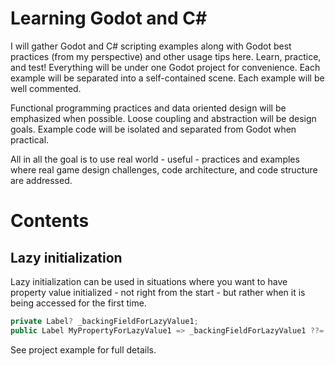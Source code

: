 # Learning Godot and C#

I will gather Godot and C# scripting examples along with Godot best practices (from my perspective) and other usage tips here. Learn, practice, and test! Everything will be under one Godot project for convenience. Each example will be separated into a self-contained scene. Each example will be well commented.

Functional programming practices and data oriented design will be emphasized when possible. Loose coupling and abstraction will be design goals. Example code will be isolated and separated from Godot when practical.

All in all the goal is to use real world - useful - practices and examples where real game design challenges, code architecture, and code structure are addressed.

# Contents

## Lazy initialization
Lazy initialization can be used in situations where you want to have property value initialized - not right from the start - but rather when it is being accessed for the first time.
```c#
private Label? _backingFieldForLazyValue1;
public Label MyPropertyForLazyValue1 => _backingFieldForLazyValue1 ??= GetNode<Label>("ExampleLabel");
```
See project example for full details.
